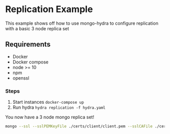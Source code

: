 # Replication Example

This example shows off how to use mongo-hydra to configure replication with a basic 3 node replica set

## Requirements

* Docker
* Docker compose
* node >= 10
* npm
* openssl

### Steps

1. Start instances `docker-compose up`
2. Run hydra `hydra replication -f hydra.yaml`

You now have a 3 node mongo replica set!

```sh
mongo --ssl --sslPEMKeyFile ./certs/client/client.pem --sslCAFile ./certs/ca/ca.crt --sslAllowInvalidHostnames  --port 27017 --host localhost  --sslAllowInvalidCertificates
```
